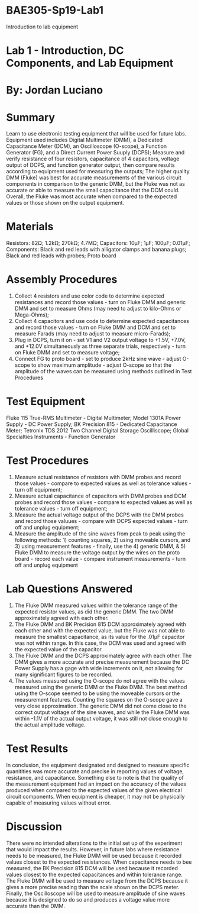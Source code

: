 # BAE305-Sp19-Lab1
Introduction to lab equipment

# Lab 1 - Introduction, DC Components, and Lab Equipment

# By: Jordan Luciano

# Summary
Learn to use electronic testing equipment that will be used for future labs. Equipment used includes Digital Multimeter (DMM), a Dedicated Capacitance Meter (DCM), an Oscilloscope (O-scope), a Function Generator (FG), and a Direct Current Power Suuply (DCPS); Measure and verify resistance of four resistors, capacitance of 4 capacitors, voltage output of DCPS, and function generator output, then compare results according to equipment used for measuring the outputs; The higher quality DMM (Fluke) was best for accurate measurements of the various circuit components in comparison to the generic DMM, but the Fluke was not as accurate or able to measure the small capacitance that the DCM could. Overall, the Fluke was most accurate when compared to the expected values or those shown on the output equipment.  

# Materials
Resistors:
82Ω;
1.2kΩ;
270kΩ;
4.7MΩ;
Capacitors:
10μF;
1μF;
100μF;
0.01μF;
Components:
Black and red leads with alligator clamps and banana plugs;
Black and red leads with probes;
Proto board

# Assembly Procedures
1. Collect 4 resistors and use color code to determine expected resistances and record those values - turn on Fluke DMM and generic DMM and set to measure Ohms (may need to adjust to kilo-Ohms or Mega-Ohms); 
2. Collect 4 capacitors and use code to determine expected capacitances and record those values - turn on Fluke DMM and DCM and set to measure Farads (may need to adjust to measure micro-Farads); 
3. Plug in DCPS, turn it on - set V1 and V2 output voltage to +1.5V, +7.0V, and +12.0V simultaneously as three separate trials, respectively - turn on Fluke DMM and set to measure voltage; 
4. Connect FG to proto board - set to produce 2kHz sine wave - adjust O-scope to show maximum amplitude - adjust O-scope so that the amplitude of the waves can be measured using methods outlined in Test Procedures

# Test Equipment
Fluke 115 True-RMS Multimeter - Digital Multimeter;
Model 1301A Power Supply - DC Power Supply;
BK Precision 815 - Dedicated Capacitance Meter;
Tetronix TDS 2012 Two Channel Digital Storage Oscilliscope;
Global Specialties Instruments - Function Generator

# Test Procedures
1. Measure actual resistance of resistors with DMM probes and record those values - compare to expected values as well as tolerance values - turn off equipment;
2. Measure actual capacitance of capacitors with DMM probes and DCM probes and record those values - compare to expected values as well as tolerance values - turn off equipment;
3. Measure the actual voltage output of the DCPS with the DMM probes and record those valuues - compare with DCPS expected values - turn off and unplug equipment;
4. Measure the amplitude of the sine waves from peak to peak using the following methods: 1) counting squares, 2) using moveable cursors, and 3) using measurement features - finally, use the 4) generic DMM, & 5) Fluke DMM to measure the voltage output by the wires on the proto board - record each value - compare instrument measurements - turn off and unplug equipment

# Lab Questions Answered
1. The Fluke DMM measured values within the tolerance range of the expected resistor values, as did the generic DMM. The two DMM approximately agreed with each other.
2. The Fluke DMM and BK Precision 815 DCM approximately agreed with each other and with the expected value, but the Fluke was not able to measure the smallest capacitance, as its value for the .01μF capacitor was not within range. In this case, the DCM was used and agreed with the expected value of the capacitor. 								
3. The Fluke DMM and the DCPS approximately agree with each other. The DMM gives a more accurate and precise measurement because the DC Power Supply has a gage with wide increments on it, not allowing for many significant figures to be recorded.
4. The values measured using the O-scope do not agree with the values measured using the generic DMM or the Fluke DMM. The best method using the O-scope seemed to be using the moveable cursors or the measurement features. Counting the squares on the O-scope gave a very close approximation. The generic DMM did not come close to the correct output voltage of the sine waves, and while the Fluke DMM was within -1.1V of the actual output voltage, it was still not close enough to the actual amplitude voltage.

# Test Results
In conclusion, the equipment designated and designed to measure specific quanitities was more accurate and precise in reporting values of voltage, resistance, and capacitance. Something else to note is that the quality of the measurement equipment had an impact on the accuracy of the values produced when compared to the expected values of the given electrical circuit components. When equipment is cheaper, it may not be physically capable of measuring values without error.

# Discussion
There were no intended alterations to the initial set up of the experiment that would impact the results. However, in future labs where resistance needs to be measured, the Fluke DMM will be used because it recorded values closest to the expected resistances. When capacitance needs to bee measured, the BK Precision 815 DCM will be used because it recorded values closest to the expected capacitances and within tolerance range. The Fluke DMM will be used to measure voltage from the DCPS because it gives a more precise reading than the scale shown on the DCPS meter. Finally, the Oscilloscope will be used to measure amplitude of sine waves because it is designed to do so and produces a voltage value more accurate than the DMM.
